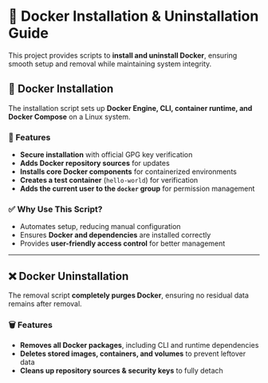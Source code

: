 # 🐳 Docker Installation & Uninstallation Guide  

This project provides scripts to **install and uninstall Docker**, ensuring smooth setup and removal while maintaining system integrity.

## 🚀 Docker Installation  
The installation script sets up **Docker Engine, CLI, container runtime, and Docker Compose** on a Linux system.  

### 🔧 Features  
- **Secure installation** with official GPG key verification  
- **Adds Docker repository sources** for updates  
- **Installs core Docker components** for containerized environments  
- **Creates a test container** (`hello-world`) for verification  
- **Adds the current user to the `docker` group** for permission management  

### ✅ Why Use This Script?  
- Automates setup, reducing manual configuration  
- Ensures **Docker and dependencies** are installed correctly  
- Provides **user-friendly access control** for better management  

---

## ❌ Docker Uninstallation  
The removal script **completely purges Docker**, ensuring no residual data remains after removal.

### 🗑️ Features  
- **Removes all Docker packages**, including CLI and runtime dependencies  
- **Deletes stored images, containers, and volumes** to prevent leftover data  
- **Cleans up repository sources & security keys** to fully detach
